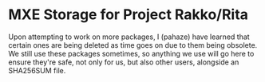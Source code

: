 # MXE Storage for Project Rakko/Rita

Upon attempting to work on more packages, I (pahaze) have learned that certain ones are being deleted as time goes on due to them being obsolete. We still use these packages sometimes, so anything we use will go here to ensure they're safe, not only for us, but also other users, alongside an SHA256SUM file.
